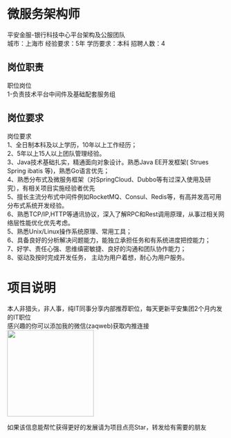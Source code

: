 # 微服务架构师
平安金服-银行科技中心平台架构及公服团队  
城市：上海市 经验要求：5年 学历要求：本科  招聘人数：4

## 岗位职责
职位岗位   
1-负责技术平台中间件及基础配套服务组

## 岗位要求
岗位要求   
1、全日制本科及以上学历，10年以上工作经历；   
2、5年以上15人以上团队管理经验。   
3、Java技术基础扎实，精通面向对象设计。熟悉Java EE开发框架( Strues Spring ibatis 等)，熟悉Go语言优先；   
4、熟悉分布式及微服务框架（对SpringCloud、Dubbo等有过深入使用及研究），有相关项目实施经验者优先   
5、擅长主流分布式中间件例如RocketMQ、Consul、Redis等，有高并发高可用分布式系统开发经验。   
6、熟悉TCP/IP,HTTP等通讯协议，深入了解RPC和Rest调用原理，从事过相关网络层性能优化优先考虑。   
5、熟悉Unix/Linux操作系统原理、常用工具；   
6、具备良好的分析解决问题能力，能独立承担任务和有系统进度把控能力；   
7、好学、责任心强、思维缜密敏捷、良好的沟通和团队协作能力；   
8、驱动及按时完成开发任务， 主动为用户着想，耐心为用户服务。

# 项目说明

本人非猎头，非人事，纯IT同事分享内部推荐职位，每天更新平安集团2个月内发的IT职位  
感兴趣的你可以添加我的微信(zaqweb)获取内推连接  
<img src="https://github.com/zaqweb/PA-IT-JOBS/blob/master/WechatICode.jpeg"  height="200" width="200">

如果该信息能帮忙获得更好的发展请为项目点亮Star，转发给有需要的朋友





